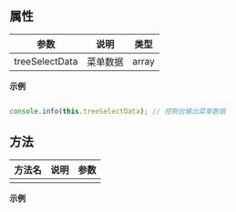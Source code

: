 ##   属性

| 参数    | 说明      | 类型 |
| ------- |---------|-----| 
|  treeSelectData  |  菜单数据  |  array  | 
 

**示例**
```javascript

console.info(this.treeSelectData); // 控制台输出菜单数据
```
##   方法

| 方法名    | 说明      | 参数 |
| ------- |---------|-----| 
|    |    |    | 






**示例**
```javascript
 

```
